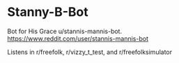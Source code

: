 # Stanny-B-Bot

Bot for His Grace u/stannis-mannis-bot.  https://www.reddit.com/user/stannis-mannis-bot

Listens in r/freefolk, r/vizzy_t_test, and r/freefolksimulator
